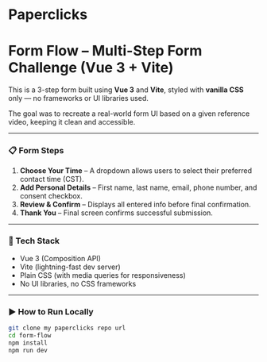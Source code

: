 # Paperclicks
 
# Form Flow – Multi-Step Form Challenge (Vue 3 + Vite)

This is a 3-step form built using **Vue 3** and **Vite**, styled with **vanilla CSS** only — no frameworks or UI libraries used.

The goal was to recreate a real-world form UI based on a given reference video, keeping it clean and accessible.

---

### 📋 Form Steps

1. **Choose Your Time** – A dropdown allows users to select their preferred contact time (CST).
2. **Add Personal Details** – First name, last name, email, phone number, and consent checkbox.
3. **Review & Confirm** – Displays all entered info before final confirmation.
4. **Thank You** – Final screen confirms successful submission.

---


### 🔧 Tech Stack

- Vue 3 (Composition API)
- Vite (lightning-fast dev server)
- Plain CSS (with media queries for responsiveness)
- No UI libraries, no CSS frameworks

---

### ▶️ How to Run Locally

```bash
git clone my paperclicks repo url
cd form-flow
npm install
npm run dev
